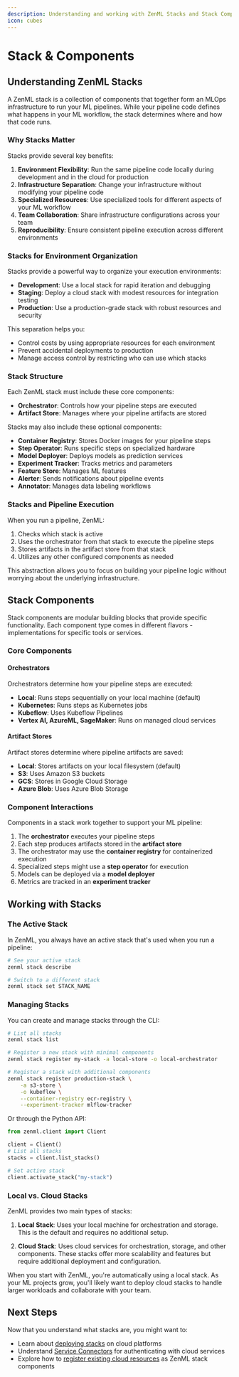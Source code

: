 ```yaml
---
description: Understanding and working with ZenML Stacks and Stack Components
icon: cubes
---
```


# Stack & Components

## Understanding ZenML Stacks

A ZenML stack is a collection of components that together form an MLOps infrastructure to run your ML pipelines. While your pipeline code defines what happens in your ML workflow, the stack determines where and how that code runs.

### Why Stacks Matter

Stacks provide several key benefits:

1. **Environment Flexibility**: Run the same pipeline code locally during development and in the cloud for production
2. **Infrastructure Separation**: Change your infrastructure without modifying your pipeline code
3. **Specialized Resources**: Use specialized tools for different aspects of your ML workflow
4. **Team Collaboration**: Share infrastructure configurations across your team
5. **Reproducibility**: Ensure consistent pipeline execution across different environments

### Stacks for Environment Organization

Stacks provide a powerful way to organize your execution environments:

* **Development**: Use a local stack for rapid iteration and debugging
* **Staging**: Deploy a cloud stack with modest resources for integration testing
* **Production**: Use a production-grade stack with robust resources and security

This separation helps you:
* Control costs by using appropriate resources for each environment
* Prevent accidental deployments to production
* Manage access control by restricting who can use which stacks

### Stack Structure

Each ZenML stack must include these core components:

* **Orchestrator**: Controls how your pipeline steps are executed
* **Artifact Store**: Manages where your pipeline artifacts are stored

Stacks may also include these optional components:

* **Container Registry**: Stores Docker images for your pipeline steps
* **Step Operator**: Runs specific steps on specialized hardware
* **Model Deployer**: Deploys models as prediction services
* **Experiment Tracker**: Tracks metrics and parameters
* **Feature Store**: Manages ML features
* **Alerter**: Sends notifications about pipeline events
* **Annotator**: Manages data labeling workflows

### Stacks and Pipeline Execution

When you run a pipeline, ZenML:

1. Checks which stack is active
2. Uses the orchestrator from that stack to execute the pipeline steps
3. Stores artifacts in the artifact store from that stack
4. Utilizes any other configured components as needed

This abstraction allows you to focus on building your pipeline logic without worrying about the underlying infrastructure.

## Stack Components

Stack components are modular building blocks that provide specific functionality. Each component type comes in different flavors - implementations for specific tools or services.

### Core Components

#### Orchestrators

Orchestrators determine how your pipeline steps are executed:

* **Local**: Runs steps sequentially on your local machine (default)
* **Kubernetes**: Runs steps as Kubernetes jobs
* **Kubeflow**: Uses Kubeflow Pipelines
* **Vertex AI, AzureML, SageMaker**: Runs on managed cloud services

#### Artifact Stores

Artifact stores determine where pipeline artifacts are saved:

* **Local**: Stores artifacts on your local filesystem (default)
* **S3**: Uses Amazon S3 buckets
* **GCS**: Stores in Google Cloud Storage
* **Azure Blob**: Uses Azure Blob Storage

### Component Interactions

Components in a stack work together to support your ML pipeline:

1. The **orchestrator** executes your pipeline steps
2. Each step produces artifacts stored in the **artifact store**
3. The orchestrator may use the **container registry** for containerized execution
4. Specialized steps might use a **step operator** for execution
5. Models can be deployed via a **model deployer**
6. Metrics are tracked in an **experiment tracker**

## Working with Stacks

### The Active Stack

In ZenML, you always have an active stack that's used when you run a pipeline:

```bash
# See your active stack
zenml stack describe

# Switch to a different stack
zenml stack set STACK_NAME
```

### Managing Stacks

You can create and manage stacks through the CLI:

```bash
# List all stacks
zenml stack list

# Register a new stack with minimal components
zenml stack register my-stack -a local-store -o local-orchestrator

# Register a stack with additional components
zenml stack register production-stack \
    -a s3-store \
    -o kubeflow \
    --container-registry ecr-registry \
    --experiment-tracker mlflow-tracker
```

Or through the Python API:

```python
from zenml.client import Client

client = Client()
# List all stacks
stacks = client.list_stacks()

# Set active stack
client.activate_stack("my-stack")
```

### Local vs. Cloud Stacks

ZenML provides two main types of stacks:

1. **Local Stack**: Uses your local machine for orchestration and storage. This is the default and requires no additional setup.

2. **Cloud Stack**: Uses cloud services for orchestration, storage, and other components. These stacks offer more scalability and features but require additional deployment and configuration.

When you start with ZenML, you're automatically using a local stack. As your ML projects grow, you'll likely want to deploy cloud stacks to handle larger workloads and collaborate with your team.

## Next Steps

Now that you understand what stacks are, you might want to:

* Learn about [deploying stacks](deployment.md) on cloud platforms
* Understand [Service Connectors](service_connectors.md) for authenticating with cloud services
* Explore how to [register existing cloud resources](https://docs.zenml.io/how-to/infrastructure-deployment/stack-deployment/register-a-cloud-stack) as ZenML stack components
